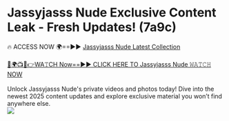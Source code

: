 # Jassyjasss Nude Exclusive Content Leak - Fresh Updates! (7a9c)

🔥 ACCESS NOW 🌍==►► <a href="https://tinyurl.com/yc657z5k" rel="nofollow">Jassyjasss Nude Latest Collection</a>
<br><br>
[🔴🌍📺📱👉WA𝚃CH Now==►► CLICK HERE TO Jassyjasss Nude 𝚆𝙰𝚃𝙲𝙷 NOW](https://tinyurl.com/yc657z5k)
<br><br>
Unlock Jassyjasss Nude's private videos and photos today! Dive into the newest 2025 content updates and explore exclusive material you won’t find anywhere else.
<br>
<a href="https://tinyurl.com/yc657z5k" rel="nofollow" data-target="animated-image.originalLink"><img src="https://camo.githubusercontent.com/8a4f000d20f83aca3bf7ec5f350d767afa0574a8a352519fd8cfa583a6f93a33/68747470733a2f2f692e696d6775722e636f6d2f644a486b345a712e676966" data-canonical-src="https://i.imgur.com/dJHk4Zq.gif" style="max-width: 100%; display: inline-block;" data-target="animated-image.originalImage"></a>
<br>
